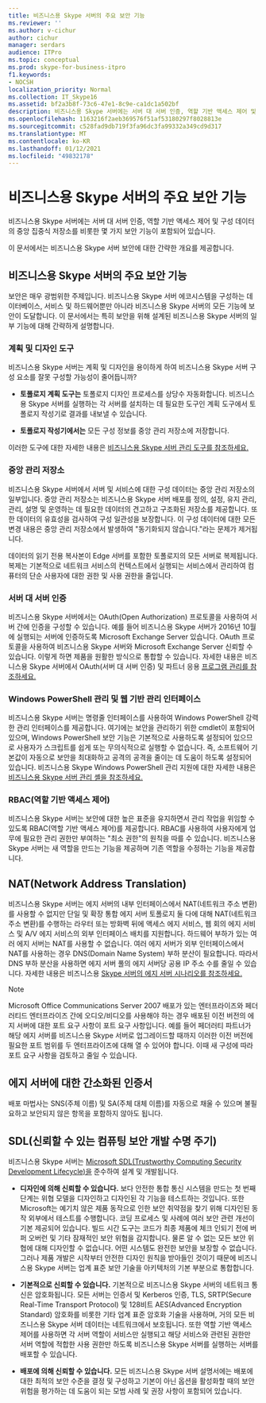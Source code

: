 ```yaml
---
title: 비즈니스용 Skype 서버의 주요 보안 기능
ms.reviewer: ''
ms.author: v-cichur
author: cichur
manager: serdars
audience: ITPro
ms.topic: conceptual
ms.prod: skype-for-business-itpro
f1.keywords:
- NOCSH
localization_priority: Normal
ms.collection: IT_Skype16
ms.assetid: bf2a3b8f-73c6-47e1-8c9e-ca1dc1a502bf
description: 비즈니스용 Skype 서버에는 서버 대 서버 인증, 역할 기반 액세스 제어 및 구성 데이터의 중앙 집중식 저장소를 비롯한 몇 가지 보안 기능이 포함되어 있습니다.
ms.openlocfilehash: 1163216f2aeb369576f51af53180297f8028813e
ms.sourcegitcommit: c528fad9db719f3fa96dc3fa99332a349cd9d317
ms.translationtype: MT
ms.contentlocale: ko-KR
ms.lasthandoff: 01/12/2021
ms.locfileid: "49832178"
---
```

# <a name="key-security-features-in-skype-for-business-server"></a>비즈니스용 Skype 서버의 주요 보안 기능
 
비즈니스용 Skype 서버에는 서버 대 서버 인증, 역할 기반 액세스 제어 및 구성 데이터의 중앙 집중식 저장소를 비롯한 몇 가지 보안 기능이 포함되어 있습니다. 
  
이 문서에서는 비즈니스용 Skype 서버 보안에 대한 간략한 개요를 제공합니다. 
  
## <a name="key-security-features-in-skype-for-business-server"></a>비즈니스용 Skype 서버의 주요 보안 기능

보안은 매우 광범위한 주제입니다. 비즈니스용 Skype 서버 에코시스템을 구성하는 데이터베이스, 서비스 및 하드웨어뿐만 아니라 비즈니스용 Skype 서버의 모든 기능에 보안이 도달합니다. 이 문서에서는 특히 보안을 위해 설계된 비즈니스용 Skype 서버의 일부 기능에 대해 간략하게 설명합니다.
  
### <a name="planning-and-design-tools"></a>계획 및 디자인 도구

비즈니스용 Skype 서버는 계획 및 디자인을 용이하게 하여 비즈니스용 Skype 서버 구성 요소를 잘못 구성할 가능성이 줄어듭니까? 
  
- **토폴로지 계획 도구는** 토폴로지 디자인 프로세스를 상당수 자동화합니다. 비즈니스용 Skype 서버를 실행하는 각 서버를 설치하는 데 필요한 도구인 계획 도구에서 토폴로지 작성기로 결과를 내보낼 수 있습니다.
    
- **토폴로지 작성기에서는** 모든 구성 정보를 중앙 관리 저장소에 저장합니다.
    
이러한 도구에 대한 자세한 내용은 [비즈니스용 Skype 서버 관리 도구를 참조하세요.](../../management-tools/management-tools.md)
  
### <a name="central-management-store"></a>중앙 관리 저장소

비즈니스용 Skype 서버에서 서버 및 서비스에 대한 구성 데이터는 중앙 관리 저장소의 일부입니다. 중앙 관리 저장소는 비즈니스용 Skype 서버 배포를 정의, 설정, 유지 관리, 관리, 설명 및 운영하는 데 필요한 데이터의 견고하고 구조화된 저장소를 제공합니다. 또한 데이터의 유효성을 검사하여 구성 일관성을 보장합니다. 이 구성 데이터에 대한 모든 변경 내용은 중앙 관리 저장소에서 발생하여 "동기화되지 않습니다."라는 문제가 제거됩니다. 
  
데이터의 읽기 전용 복사본이 Edge 서버를 포함한 토폴로지의 모든 서버로 복제됩니다. 복제는 기본적으로 네트워크 서비스의 컨텍스트에서 실행되는 서비스에서 관리하여 컴퓨터의 단순 사용자에 대한 권한 및 사용 권한을 줄입니다. 
  
### <a name="server-to-server-authentication"></a>서버 대 서버 인증

비즈니스용 Skype 서버에서는 OAuth(Open Authorization) 프로토콜을 사용하여 서버 간에 인증을 구성할 수 있습니다. 예를 들어 비즈니스용 Skype 서버가 2016년 10월에 실행되는 서버에 인증하도록 Microsoft Exchange Server 있습니다. OAuth 프로토콜을 사용하여 비즈니스용 Skype 서버와 Microsoft Exchange Server 신뢰할 수 있습니다. 이렇게 하면 제품을 원활한 방식으로 통합할 수 있습니다. 자세한 내용은 비즈니스용 Skype 서버에서 OAuth(서버 대 서버 인증) 및 파트너 응용 [프로그램 관리를 참조하세요.](../../manage/authentication/server-to-server-and-partner-applications.md)
  
### <a name="windows-powershell-based-management-and-web-based-management-interface"></a>Windows PowerShell 관리 및 웹 기반 관리 인터페이스

비즈니스용 Skype 서버는 명령줄 인터페이스를 사용하여 Windows PowerShell 강력한 관리 인터페이스를 제공합니다. 여기에는 보안을 관리하기 위한 cmdlet이 포함되어 있으며, Windows PowerShell 보안 기능은 기본적으로 사용하도록 설정되어 있으므로 사용자가 스크립트를 쉽게 또는 무의식적으로 실행할 수 없습니다. 즉, 소프트웨어 기본값이 자동으로 보안을 최대화하고 공격의 공격을 줄이는 데 도움이 하도록 설정되어 있습니다. 비즈니스용 Skype Windows PowerShell 관리 지원에 대한 자세한 내용은 [비즈니스용 Skype 서버 관리 셸을 참조하세요.](../../manage/management-shell.md) 
  
### <a name="role-based-access-control-rbac"></a>RBAC(역할 기반 액세스 제어)

비즈니스용 Skype 서버는 보안에 대한 높은 표준을 유지하면서 관리 작업을 위임할 수 있도록 RBAC(역할 기반 액세스 제어)를 제공합니다. RBAC를 사용하여 사용자에게 업무에 필요한 관리 권한만 부여하는 "최소 권한"의 원칙을 따를 수 있습니다. 비즈니스용 Skype 서버는 새 역할을 만드는 기능을 제공하며 기존 역할을 수정하는 기능을 제공합니다. 
  
## <a name="network-address-translation-nat"></a>NAT(Network Address Translation)

비즈니스용 Skype 서버는 에지 서버의 내부 인터페이스에서 NAT(네트워크 주소 변환)를 사용할 수 없지만 단일 및 확장 통합 에지 서버 토폴로지 둘 다에 대해 NAT(네트워크 주소 변환)를 수행하는 라우터 또는 방화벽 뒤에 액세스 에지 서비스, 웹 회의 에지 서비스 및 A/V 에지 서비스의 외부 인터페이스 배치를 지원합니다. 하드웨어 부하가 있는 여러 에지 서버는 NAT를 사용할 수 없습니다. 여러 에지 서버가 외부 인터페이스에서 NAT를 사용하는 경우 DNS(Domain Name System) 부하 분산이 필요합니다. 따라서 DNS 부하 분산을 사용하면 에지 서버 풀의 에지 서버당 공용 IP 주소 수를 줄일 수 있습니다. 자세한 내용은 비즈니스용 [Skype 서버의 에지 서버 시나리오를 참조하세요.](../../plan-your-deployment/edge-server-deployments/scenarios.md)
  
> [!NOTE]
> Microsoft Office Communications Server 2007 배포가 있는 엔터프라이즈와 페더러티드 엔터프라이즈 간에 오디오/비디오를 사용해야 하는 경우 배포된 이전 버전의 에지 서버에 대한 포트 요구 사항이 포트 요구 사항입니다. 예를 들어 페더러티 파트너가 해당 에지 서버를 비즈니스용 Skype 서버로 업그레이드할 때까지 이러한 이전 버전에 필요한 포트 범위를 두 엔터프라이즈에 대해 열 수 있어야 합니다. 이때 새 구성에 따라 포트 요구 사항을 검토하고 줄일 수 있습니다. 
  
## <a name="simplified-certificates-for-edge-servers"></a>에지 서버에 대한 간소화된 인증서

배포 마법사는 SNS(주체 이름) 및 SA(주체 대체 이름)를 자동으로 채울 수 있으며 불필요하고 보안되지 않은 항목을 포함하지 않아도 됩니다.
  
## <a name="trustworthy-computing-security-development-lifecycle-sdl"></a>SDL(신뢰할 수 있는 컴퓨팅 보안 개발 수명 주기)

비즈니스용 Skype 서버는 [Microsoft SDL(Trustworthy Computing Security Development Lifecycle)을](https://go.microsoft.com/fwlink/p/?linkid=68761) 준수하여 설계 및 개발됩니다.
  
- **디자인에 의해 신뢰할 수 있습니다.** 보다 안전한 통합 통신 시스템을 만드는 첫 번째 단계는 위협 모델을 디자인하고 디자인된 각 기능을 테스트하는 것입니다. 또한 Microsoft는 예기치 않은 제품 동작으로 인한 보안 취약점을 찾기 위해 디자인된 동작 외부에서 테스트를 수행합니다. 코딩 프로세스 및 사례에 여러 보안 관련 개선이 기본 제공되어 있습니다. 빌드 시간 도구는 코드가 최종 제품에 체크 인되기 전에 버퍼 오버런 및 기타 잠재적인 보안 위협을 감지합니다. 물론 알 수 없는 모든 보안 위협에 대해 디자인할 수 없습니다. 어떤 시스템도 완전한 보안을 보장할 수 없습니다. 그러나 제품 개발은 시작부터 안전한 디자인 원칙을 받아들인 것이기 때문에 비즈니스용 Skype 서버는 업계 표준 보안 기술을 아키텍처의 기본 부분으로 통합합니다.
    
- **기본적으로 신뢰할 수 있습니다.** 기본적으로 비즈니스용 Skype 서버의 네트워크 통신은 암호화됩니다. 모든 서버는 인증서 및 Kerberos 인증, TLS, SRTP(Secure Real-Time Transport Protocol) 및 128비트 AES(Advanced Encryption Standard) 암호화를 비롯한 기타 업계 표준 암호화 기술을 사용하며, 거의 모든 비즈니스용 Skype 서버 데이터는 네트워크에서 보호됩니다. 또한 역할 기반 액세스 제어를 사용하면 각 서버 역할이 서비스만 실행되고 해당 서비스와 관련된 권한만 서버 역할에 적합한 사용 권한만 하도록 비즈니스용 Skype 서버를 실행하는 서버를 배포할 수 있습니다.
    
- **배포에 의해 신뢰할 수 있습니다.** 모든 비즈니스용 Skype 서버 설명서에는 배포에 대한 최적의 보안 수준을 결정 및 구성하고 기본이 아닌 옵션을 활성화할 때의 보안 위험을 평가하는 데 도움이 되는 모범 사례 및 권장 사항이 포함되어 있습니다.
    

